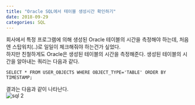 ```yaml
---
title: "Oracle SQL에서 테이블 생성시간 확인하기"
date: 2018-09-29
categories: SQL
---
```


회사에서 특정 프로그램에 의해 생성된 Oracle 테이블의 시간을 측정해야 하는데, 처음엔 스탑워치(..)로 일일이 체크해줘야 하는건가 싶었다.  
하지만 친철하게도 Oracle은 생성된 테이블의 시간을 측정해준다. 생성된 테이블의 시간을 알아내는 쿼리는 다음과 같다.  
```
SELECT * FROM USER_OBJECTS WHERE OBJECT_TYPE='TABLE' ORDER BY TIMESTAMP;
```  
결과는 다음과 같이 나타난다.  
![sql 2](https://user-images.githubusercontent.com/29648470/46243113-51271400-c40b-11e8-9d01-9a0c1fe796ca.png)


